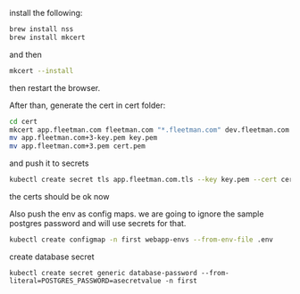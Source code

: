 install the following:
```bash
brew install nss
brew install mkcert
```
and then
```bash
mkcert --install
```
then restart the browser.

After than, generate the cert in cert folder:
```bash
cd cert
mkcert app.fleetman.com fleetman.com "*.fleetman.com" dev.fleetman.com
mv app.fleetman.com+3-key.pem key.pem
mv app.fleetman.com+3.pem cert.pem
```
and push it to secrets
```bash
kubectl create secret tls app.fleetman.com.tls --key key.pem --cert cert.pem -n first
```

the certs should be ok now

Also push the env as config maps. we are going to ignore the sample postgres password and will use secrets for that.

```bash
kubectl create configmap -n first webapp-envs --from-env-file .env
```

create database secret
```
kubectl create secret generic database-password --from-literal=POSTGRES_PASSWORD=asecretvalue -n first
```
